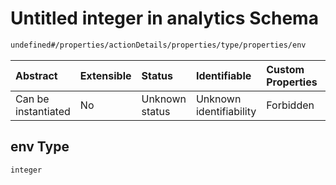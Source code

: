 # Untitled integer in analytics Schema

```txt
undefined#/properties/actionDetails/properties/type/properties/env
```



| Abstract            | Extensible | Status         | Identifiable            | Custom Properties | Additional Properties | Access Restrictions | Defined In                                                                     |
| :------------------ | :--------- | :------------- | :---------------------- | :---------------- | :-------------------- | :------------------ | :----------------------------------------------------------------------------- |
| Can be instantiated | No         | Unknown status | Unknown identifiability | Forbidden         | Allowed               | none                | [analytics\_v1.schema.json\*](analytics_v1.schema.json "open original schema") |

## env Type

`integer`

